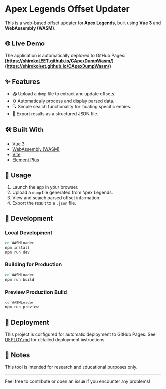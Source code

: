 # Apex Legends Offset Updater

This is a web-based offset updater for **Apex Legends**, built using **Vue 3** and **WebAssembly (WASM)**.

## 🌐 Live Demo

The application is automatically deployed to GitHub Pages:
**[https://shirokoLEET.github.io/CApexDumpWasm/](https://shirokoleet.github.io/CApexDumpWasm/)**

## ✨ Features

- 📤 Upload a `dump` file to extract and update offsets.
- ⚙️ Automatically process and display parsed data.
- 🔍 Simple search functionality for locating specific entries.
- 📄 Export results as a structured JSON file.

## 🛠️ Built With

- [Vue 3](https://vuejs.org/)
- [WebAssembly (WASM)](https://webassembly.org/)
- [Vite](https://vitejs.dev/)
- [Element Plus](https://element-plus.org/)

## 🚀 Usage

1. Launch the app in your browser.
2. Upload a `dump` file generated from Apex Legends.
3. View and search parsed offset information.
4. Export the result to a `.json` file.

## 🔧 Development

### Local Development

```bash
cd WASMLoader
npm install
npm run dev
```

### Building for Production

```bash
cd WASMLoader
npm run build
```

### Preview Production Build

```bash
cd WASMLoader
npm run preview
```

## 🚀 Deployment

This project is configured for automatic deployment to GitHub Pages. See [DEPLOY.md](DEPLOY.md) for detailed deployment instructions.

## 📁 Notes

This tool is intended for research and educational purposes only.

---

Feel free to contribute or open an issue if you encounter any problems!
